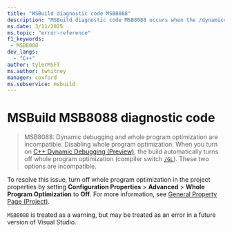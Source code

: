 ```yaml
---
title: "MSBuild diagnostic code MSB8088"
description: "MSBuild diagnostic code MSB8088 occurs when the /dynamicdeopt and whole program optimization /GL are set."
ms.date: 3/11/2025
ms.topic: "error-reference"
f1_keywords:
 - MSB8088
dev_langs:
  - "C++"
author: tylerMSFT
ms.author: twhitney
manager: coxford
ms.subservice: msbuild
---
```

# MSBuild MSB8088 diagnostic code

> MSB8088: Dynamic debugging and whole program optimization are incompatible. Disabling whole program optimization.
When you turn on [C++ Dynamic Debugging (Preview)](/visualstudio/debugger/cpp-dynamic-debugging), the build automatically turns off whole program optimization (compiler switch [`/GL`](/cpp/build/reference/gl-whole-program-optimization)). These two options are incompatible.

To resolve this issue, turn off whole program optimization in the project properties by setting **Configuration Properties** > **Advanced** > **Whole Program Optimization** to **Off**. For more information, see [General Property Page (Project)](/cpp/build/reference/general-property-page-project).

`MSB8088` is treated as a warning, but may be treated as an error in a future version of Visual Studio.